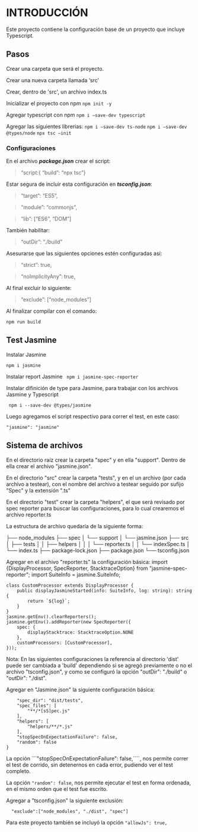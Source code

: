 # INTRODUCCIÓN

Este proyecto contiene la configuración base de un proyecto que incluye Typescript.

## Pasos

Crear una carpeta que será el proyecto.

Crear una nueva carpeta llamada ‘src’ 

Crear, dentro de 'src', un archivo index.ts

Inicializar el proyecto con npm ``` npm init -y ```

Agregar typescript con npm ```npm i —save-dev typescript```

Agregar las siguientes librerias:
```npm i —save-dev ts-node```
```npm i —save-dev @types/node```
```npx tsc —init```

### Configuraciones

En el archivo ***package.json*** crear el script:
> “script:{ “build”: “npx tsc”}

Estar segura de incluir esta configuración en ***tsconfig.json***:
>“target”: “ES5”,

>“module”: “commonjs”,

>“lib”: [“ES6”, “DOM”]

También habilitar:
>“outDir”: “./build”

Asesurarse que las siguientes opciones estén configuradas así:
>“strict”: true,

>“noImplicityAny”: true,

Al final excluir lo siguiente:
>“exclude”: [“node_modules”]


Al finalizar compilar con el comando:

```npm run build```

## Test Jasmine

Instalar Jasmine

```npm i jasmine```

Instalar report Jasmine
``` npm i jasmine-spec-reporter```

Instalar difinición de type para Jasmine,
para trabajar con los archivos Jasmine y Typescript 

``` npm i --save-dev @types/jasmine```

Luego agregamos el script respectivo para correr el test, en este caso:

```"jasmine": "jasmine"```

## Sistema de archivos

En el directorio raíz crear la carpeta "spec" y en ella "support". Dentro de ella crear el archivo "jasmine.json".

En el directorio "src" crear la carpeta "tests", y en el un archivo (por cada archivo a testear), con el nombre del archivo a testear seguido por sufijo "Spec" y la extensión ".ts"

En el directorio "test" crear la carpeta "helpers", el que será revisado por spec reporter para buscar las configuraciones, para lo cual crearemos el archivo reporter.ts

La estructura de archivo quedaría de la siguiente forma:

├── node_modules
├── spec
│      └── support
│           └── jasmine.json
├── src
│     ├──  tests
│     │     ├── helpers
│     │     │      └── reporter.ts
│     │     └── indexSpec.ts
│     └── index.ts
├── package-lock.json
├── package.json
└── tsconfig.json


Agregar en el archivo "reporter.ts" la configuración básica:
import {DisplayProcessor, SpecReporter, StacktraceOption} from "jasmine-spec-reporter";
import SuiteInfo = jasmine.SuiteInfo;
```
class CustomProcessor extends DisplayProcessor {
    public displayJasmineStarted(info: SuiteInfo, log: string): string {
        return `${log}`;
    }
}
jasmine.getEnv().clearReporters();
jasmine.getEnv().addReporter(new SpecReporter({
    spec: {
        displayStacktrace: StacktraceOption.NONE
    },
    customProcessors: [CustomProcessor],
}));
```
Nota: En las siguientes configuraciones la referencia al directorio 'dist' puede ser cambiada a 'build' dependiendo si se agregó previamente o no el archivo "tsconfig.json", y como se configuró la opción "outDir": "./build" o "outDir": "./dist".

Agregar en "Jasmine.json" la siguiente configuración básica:

``` {
    "spec_dir": "dist/tests",
    "spec_files": [
        "**/*[sS]pec.js"
    ],
    "helpers": [
        "helpers/**/*.js"
    ],
    "stopSpecOnExpectationFailure": false,
    "random": false
} 
```
La opción ```"stopSpecOnExpectationFailure": false,````, nos permite correr el test de corrido, sin detenernos en cada error, pudiendo ver el test completo.

La opción ``` "random": false ```, nos permite ejecutar el test en forma ordenada, en el mismo orden que el test fue escrito.

Agregar a "tsconfig.json" la siguiente exclusión:

```  "exclude":["node_modules", "./dist", "spec"]```

Para este proyecto también se incluyó la opción ``` "allowJs": true, ```